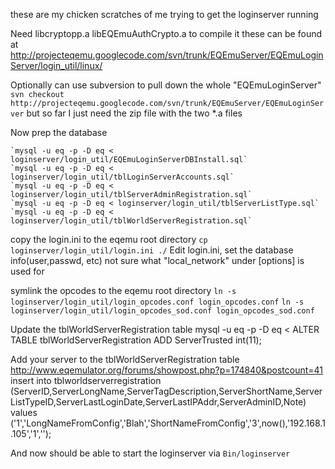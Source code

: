 these are my chicken scratches of me trying to get the loginserver running

Need libcryptopp.a  libEQEmuAuthCrypto.a to compile it
these can be found at
http://projecteqemu.googlecode.com/svn/trunk/EQEmuServer/EQEmuLoginServer/login_util/linux/

Optionally can use subversion to pull down the whole "EQEmuLoginServer"
`svn checkout http://projecteqemu.googlecode.com/svn/trunk/EQEmuServer/EQEmuLoginServer`
but so far I just need the zip file with the two *.a files

Now prep the database
~~~
`mysql -u eq -p -D eq < loginserver/login_util/EQEmuLoginServerDBInstall.sql`
`mysql -u eq -p -D eq < loginserver/login_util/tblLoginServerAccounts.sql`
`mysql -u eq -p -D eq < loginserver/login_util/tblServerAdminRegistration.sql`
`mysql -u eq -p -D eq < loginserver/login_util/tblServerListType.sql`
`mysql -u eq -p -D eq < loginserver/login_util/tblWorldServerRegistration.sql`
~~~

copy the login.ini to the eqemu root directory
`cp loginserver/login_util/login.ini ./`
Edit login.ini, set the database info(user,passwd, etc)
not sure what "local_network" under [options] is used for

symlink the opcodes to the eqemu root directory
`ln -s loginserver/login_util/login_opcodes.conf login_opcodes.conf`
`ln -s loginserver/login_util/login_opcodes_sod.conf login_opcodes_sod.conf`

Update the tblWorldServerRegistration table
mysql -u eq -p -D eq < ALTER TABLE tblWorldServerRegistration ADD ServerTrusted int(11);

Add your server to the tblWorldServerRegistration table
http://www.eqemulator.org/forums/showpost.php?p=174840&postcount=41
insert into tblworldserverregistration
(ServerID,ServerLongName,ServerTagDescription,ServerShortName,ServerListTypeID,ServerLastLoginDate,ServerLastIPAddr,ServerAdminID,Note)
values
('1','LongNameFromConfig','Blah','ShortNameFromConfig','3',now(),'192.168.1.105','1','');


And now should be able to start the loginserver via `Bin/loginserver`

